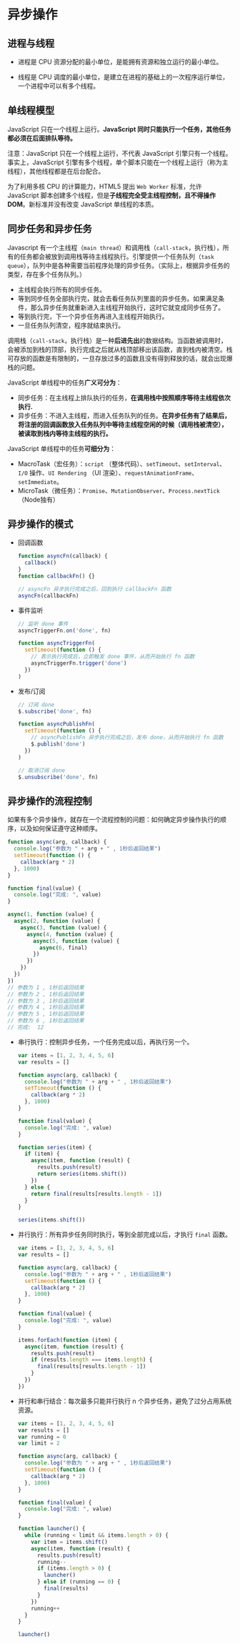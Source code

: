 # 异步操作

## 进程与线程

- 进程是 CPU 资源分配的最小单位，是能拥有资源和独立运行的最小单位。

- 线程是 CPU 调度的最小单位，是建立在进程的基础上的一次程序运行单位，一个进程中可以有多个线程。

## 单线程模型

JavaScript 只在一个线程上运行。**JavaScript 同时只能执行一个任务，其他任务都必须在后面排队等待。**

注意：JavaScript 只在一个线程上运行，不代表 JavaScript 引擎只有一个线程。事实上，JavaScript 引擎有多个线程，单个脚本只能在一个线程上运行（称为主线程），其他线程都是在后台配合。

为了利用多核 CPU 的计算能力，HTML5 提出 `Web Worker` 标准，允许 JavaScript 脚本创建多个线程，但是**子线程完全受主线程控制，且不得操作 DOM**。新标准并没有改变 JavaScript 单线程的本质。

## 同步任务和异步任务

Javascript 有一个主线程（`main thread`）和调用栈（`call-stack`，执行栈），所有的任务都会被放到调用栈等待主线程执行。引擎提供一个任务队列（`task queue`），队列中是各种需要当前程序处理的异步任务。（实际上，根据异步任务的类型，存在多个任务队列。）

- 主线程会执行所有的同步任务。
- 等到同步任务全部执行完，就会去看任务队列里面的异步任务。如果满足条件，那么异步任务就重新进入主线程开始执行，这时它就变成同步任务了。
- 等到执行完，下一个异步任务再进入主线程开始执行。
- 一旦任务队列清空，程序就结束执行。

调用栈（`call-stack`，执行栈）是一种**后进先出**的数据结构。当函数被调用时，会被添加到栈的顶部，执行完成之后就从栈顶部移出该函数，直到栈内被清空。栈可存放的函数是有限制的，一旦存放过多的函数且没有得到释放的话，就会出现爆栈的问题。

JavaScript 单线程中的任务**广义可分为**：

- 同步任务：在主线程上排队执行的任务，**在调用栈中按照顺序等待主线程依次执行.**
- 异步任务：不进入主线程，而进入任务队列的任务。**在异步任务有了结果后，将注册的回调函数放入任务队列中等待主线程空闲的时候（调用栈被清空），被读取到栈内等待主线程的执行。**

JavaScript 单线程中的任务**可细分为**：

- MacroTask（宏任务）：`script` （整体代码）、`setTimeout`、`setInterval`、`I/O` 操作、`UI Rendering` （UI 渲染）、`requestAnimationFrame`、`setImmediate`。
- MicroTask（微任务）：`Promise`、`MutationObserver`、`Process.nextTick`（Node独有）

## 异步操作的模式

- 回调函数

  ```javascript
  function asyncFn(callback) {
    callback()
  }
  function callbackFn() {}

  // asyncFn 异步执行完成之后，回到执行 callbackFn 函数
  asyncFn(callbackFn)
  ```

- 事件监听

  ```javascript
  // 监听 done 事件
  asyncTriggerFn.on('done', fn)

  function asyncTriggerFn(
    setTimeout(function () {
      // 表示执行完成后，立即触发 done 事件，从而开始执行 fn 函数
      asyncTriggerFn.trigger('done')
    })
  )
  ```

- 发布/订阅

  ```javascript
  // 订阅 done
  $.subscribe('done', fn)

  function asyncPublishFn(
    setTimeout(function () {
      // asyncPublishFn 异步执行完成之后，发布 done，从而开始执行 fn 函数
      $.publish('done')
    })
  )

  // 取消订阅 done
  $.unsubscribe('done', fn)
  ```

## 异步操作的流程控制

如果有多个异步操作，就存在一个流程控制的问题：如何确定异步操作执行的顺序，以及如何保证遵守这种顺序。

```javascript
function async(arg, callback) {
  console.log("参数为 " + arg + " , 1秒后返回结果")
  setTimeout(function () {
    callback(arg * 2)
  }, 1000)
}

function final(value) {
  console.log("完成: ", value)
}

async(1, function (value) {
  async(2, function (value) {
    async(3, function (value) {
      async(4, function (value) {
        async(5, function (value) {
          async(6, final)
        })
      })
    })
  })
})
// 参数为 1 , 1秒后返回结果
// 参数为 2 , 1秒后返回结果
// 参数为 3 , 1秒后返回结果
// 参数为 4 , 1秒后返回结果
// 参数为 5 , 1秒后返回结果
// 参数为 6 , 1秒后返回结果
// 完成:  12
```

- 串行执行：控制异步任务，一个任务完成以后，再执行另一个。

  ```javascript
  var items = [1, 2, 3, 4, 5, 6]
  var results = []

  function async(arg, callback) {
    console.log("参数为 " + arg + " , 1秒后返回结果")
    setTimeout(function () {
      callback(arg * 2)
    }, 1000)
  }

  function final(value) {
    console.log("完成: ", value)
  }

  function series(item) {
    if (item) {
      async(item, function (result) {
        results.push(result)
        return series(items.shift())
      })
    } else {
      return final(results[results.length - 1])
    }
  }

  series(items.shift())
  ```

- 并行执行：所有异步任务同时执行，等到全部完成以后，才执行 `final` 函数。

  ```javascript
  var items = [1, 2, 3, 4, 5, 6]
  var results = []

  function async(arg, callback) {
    console.log("参数为 " + arg + " , 1秒后返回结果")
    setTimeout(function () {
      callback(arg * 2)
    }, 1000)
  }

  function final(value) {
    console.log("完成: ", value)
  }

  items.forEach(function (item) {
    async(item, function (result) {
      results.push(result)
      if (results.length === items.length) {
        final(results[results.length - 1])
      }
    })
  })
  ```

- 并行和串行结合：每次最多只能并行执行 n 个异步任务，避免了过分占用系统资源。

  ```javascript
  var items = [1, 2, 3, 4, 5, 6]
  var results = []
  var running = 0
  var limit = 2

  function async(arg, callback) {
    console.log("参数为 " + arg + " , 1秒后返回结果")
    setTimeout(function () {
      callback(arg * 2)
    }, 1000)
  }

  function final(value) {
    console.log("完成: ", value)
  }

  function launcher() {
    while (running < limit && items.length > 0) {
      var item = items.shift()
      async(item, function (result) {
        results.push(result)
        running--
        if (items.length > 0) {
          launcher()
        } else if (running == 0) {
          final(results)
        }
      })
      running++
    }
  }

  launcher()
  ```
